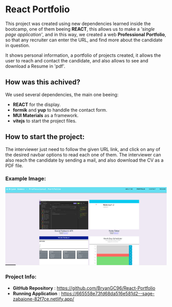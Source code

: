 # React Portfolio
This project was created using new dependencies learned inside the bootcamp, one of them beeing **REACT**, this allows us to make a *'single page application'*, and in this way, we created a web **Professional Portfolio**, so that any recruiter can enter the URL, and find more about the candidate in question.

It shows personal information, a portfolio of projects created, it allows the user to reach and contact the candidate, and also allows to see and download a Resume in 'pdf'.

## How was this achived?
We used several dependencies, the main one beeing:
 - **REACT** for the display.
 - **formik** and **yup** to handdle the contact form.
 - **MUI Materials** as a framework.
 - **vitejs** to start the project files.

 ## How to start the project:
 The interviewer just need to follow the given URL link, and click on any of the desired navbar options to read each one of them. The interviewer can also reach the candidate by sending a mail, and also download the CV as a PDF file.

 ### Example Image:
![example img of the running application](./src/assets/442423476_1494502224814750_6118515429734876301_n.png)

### Project Info:
- **GitHub Repository** : https://github.com/BryanGC96/React-Portfolio
- **Running Application** : https://665558e73fd68da516e581d2--sage-zabaione-82f7ce.netlify.app/

